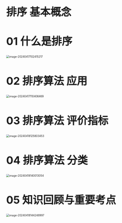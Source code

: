 # 排序 基本概念



# 01 什么是排序

<img src="https://cvp.oss-cn-shanghai.aliyuncs.com/picgo/202404171024497.png" alt="image-20240417102415217" style="zoom:50%;" />



# 02 排序算法 应用

<img src="https://cvp.oss-cn-shanghai.aliyuncs.com/picgo/202404171104713.png" alt="image-20240417110406469" style="zoom:50%;" />



# 03 排序算法 评价指标

<img src="https://cvp.oss-cn-shanghai.aliyuncs.com/picgo/202404181258840.png" alt="image-20240418125803453" style="zoom:50%;" />



# 04 排序算法 分类

<img src="https://cvp.oss-cn-shanghai.aliyuncs.com/picgo/202404181400473.png" alt="image-20240418140013054" style="zoom:50%;" />



# 05 知识回顾与重要考点

<img src="https://cvp.oss-cn-shanghai.aliyuncs.com/picgo/202404181442159.png" alt="image-20240418144248997" style="zoom:50%;" />